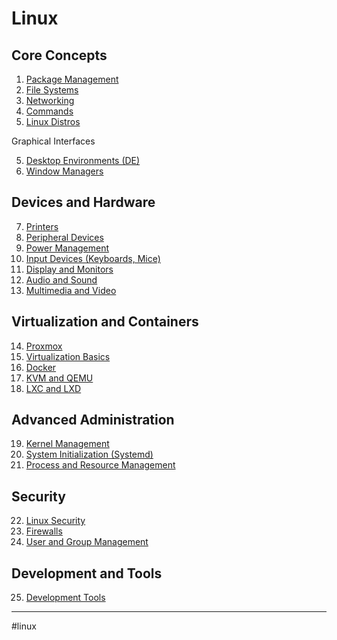 # Linux

## Core Concepts

1. [Package Management](linux_packages.md)
2. [File Systems](linux_file_systems.md)
3. [Networking](linux_networking.md)
4. [Commands](linux_commands.md)
5. [Linux Distros](linuxdistros.md)

Graphical Interfaces

5. [Desktop Environments (DE)](linux_de.md)
6. [Window Managers](linux_window_managers.md)

## Devices and Hardware

7. [Printers](linux_printers.md)
8. [Peripheral Devices](linux_peripherals.md)
9. [Power Management](linux_power_management.md)
10. [Input Devices (Keyboards, Mice)](linux_input_devices.md)
11. [Display and Monitors](linux_displays.md)
12. [Audio and Sound](linux_audio.md)
13. [Multimedia and Video](linux_multimedia.md)

## Virtualization and Containers

14. [Proxmox](PROXMOX.md)
15. [Virtualization Basics](linux_virtualization_basics.md)
16. [Docker](linux_docker.md)
17. [KVM and QEMU](linux_kvm_qemu.md)
18. [LXC and LXD](linux_lxc_lxd.md)

## Advanced Administration

19. [Kernel Management](linux_kernel.md)
20. [System Initialization (Systemd)](linux_systemd.md)
21. [Process and Resource Management](linux_process_management.md)

## Security

22. [Linux Security](linux_security.md)
23. [Firewalls](linux_firewalls.md)
24. [User and Group Management](linux_user_group_management.md)

## Development and Tools

25. [Development Tools](linux_development_tools.md)
- - -
#linux